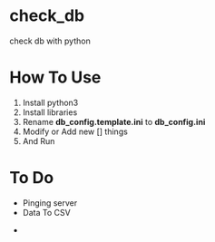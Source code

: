 # check_db
check db with python

# How To Use
1. Install python3
2. Install libraries
3. Rename __db_config.template.ini__ to __db_config.ini__
4. Modify or Add new [] things
5. And Run

# To Do
 - Pinging server
 - Data To CSV
 - ~~~Record Query time~~~
 

